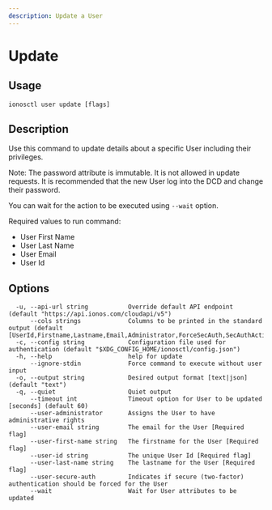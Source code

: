 ```yaml
---
description: Update a User
---
```


# Update

## Usage

```text
ionosctl user update [flags]
```

## Description

Use this command to update details about a specific User including their privileges.

Note: The password attribute is immutable. It is not allowed in update requests. It is recommended that the new User log into the DCD and change their password.

You can wait for the action to be executed using `--wait` option.

Required values to run command:

* User First Name
* User Last Name
* User Email
* User Id

## Options

```text
  -u, --api-url string           Override default API endpoint (default "https://api.ionos.com/cloudapi/v5")
      --cols strings             Columns to be printed in the standard output (default [UserId,Firstname,Lastname,Email,Administrator,ForceSecAuth,SecAuthActive,S3CanonicalUserId,Active])
  -c, --config string            Configuration file used for authentication (default "$XDG_CONFIG_HOME/ionosctl/config.json")
  -h, --help                     help for update
      --ignore-stdin             Force command to execute without user input
  -o, --output string            Desired output format [text|json] (default "text")
  -q, --quiet                    Quiet output
      --timeout int              Timeout option for User to be updated [seconds] (default 60)
      --user-administrator       Assigns the User to have administrative rights
      --user-email string        The email for the User [Required flag]
      --user-first-name string   The firstname for the User [Required flag]
      --user-id string           The unique User Id [Required flag]
      --user-last-name string    The lastname for the User [Required flag]
      --user-secure-auth         Indicates if secure (two-factor) authentication should be forced for the User
      --wait                     Wait for User attributes to be updated
```

